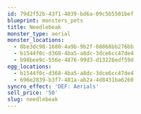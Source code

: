```yaml
---
id: 79d2f52b-43f1-4039-bd6a-09c5b5501bef
blueprint: monsters_pets
title: Needlebeak
monster_type: aerial
monster_locations:
  - 8be3dc98-1680-4a9b-9b2f-08868bb276bb
  - b1544f0c-d368-4ba5-a8dc-3dce6cc47de4
  - b98bee9c-556e-4876-99d3-d13226edf59d
egg_locations:
  - b1544f0c-d368-4ba5-a8dc-3dce6cc47de4
  - 696e2839-b3f7-481a-ab2a-4d8431ba6260
syncro_effect: 'DEF: Aerials'
sell_price: '50'
slug: needlebeak
---
```

